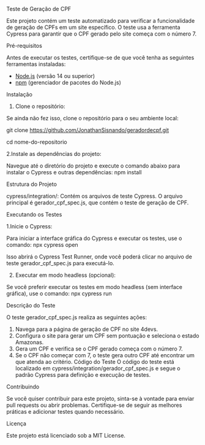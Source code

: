 Teste de Geração de CPF

Este projeto contém um teste automatizado para verificar a funcionalidade de geração de CPFs em um site específico. O teste usa a ferramenta Cypress para garantir que o CPF gerado pelo site começa com o número 7.

Pré-requisitos

Antes de executar os testes, certifique-se de que você tenha as seguintes ferramentas instaladas:

- [Node.js](https://nodejs.org/) (versão 14 ou superior)
- [npm](https://www.npmjs.com/) (gerenciador de pacotes do Node.js)

Instalação

1. Clone o repositório:

Se ainda não fez isso, clone o repositório para o seu ambiente local:

git clone https://github.com/JonathanSisnando/geradordecpf.git

cd nome-do-repositorio

2.Instale as dependências do projeto:

   Navegue até o diretório do projeto e execute o comando abaixo para instalar o Cypress e outras dependências:
   npm install




Estrutura do Projeto

cypress/integration/: Contém os arquivos de teste Cypress. O arquivo principal é gerador_cpf_spec.js, que contém o teste de geração de CPF.

Executando os Testes

1.Inicie o Cypress:

Para iniciar a interface gráfica do Cypress e executar os testes, use o comando:
npx cypress open

Isso abrirá o Cypress Test Runner, onde você poderá clicar no arquivo de teste gerador_cpf_spec.js para executá-lo.

2. Executar em modo headless (opcional):

Se você preferir executar os testes em modo headless (sem interface gráfica), use o comando:
npx cypress run

Descrição do Teste

O teste gerador_cpf_spec.js realiza as seguintes ações:

1.	Navega para a página de geração de CPF no site 4devs.
2.	Configura o site para gerar um CPF sem pontuação e seleciona o estado Amazonas.
3.	Gera um CPF e verifica se o CPF gerado começa com o número 7.
4.	Se o CPF não começar com 7, o teste gera outro CPF até encontrar um que atenda ao critério.
Código do Teste
O código do teste está localizado em cypress/integration/gerador_cpf_spec.js e segue o padrão Cypress para definição e execução de testes.

Contribuindo

Se você quiser contribuir para este projeto, sinta-se à vontade para enviar pull requests ou abrir problemas. Certifique-se de seguir as melhores práticas e adicionar testes quando necessário.

Licença

Este projeto está licenciado sob a MIT License.
